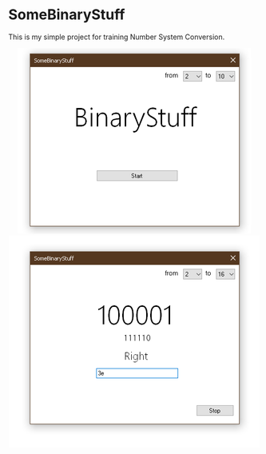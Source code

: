 # SomeBinaryStuff

This is my simple project for training Number System Conversion.

<p align="center">
  <img  src="https://github.com/Mozma/SomeBinaryStuff/blob/master/Images/Image1.png"><br>
   <img  src="https://github.com/Mozma/SomeBinaryStuff/blob/master/Images/Image2.png">
</p>
